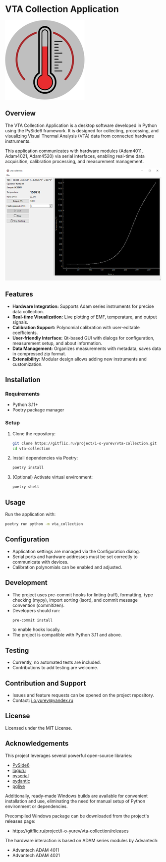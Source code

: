 # VTA Collection Application

![Application Logo](assets/icon.png)

## Overview

The VTA Collection Application is a desktop software developed in Python using the PySide6 framework. It is designed for collecting, processing, and visualizing Visual Thermal Analysis (VTA) data from connected hardware instruments.

This application communicates with hardware modules (Adam4011, Adam4021, Adam4520) via serial interfaces, enabling real-time data acquisition, calibration processing, and measurement management.

![Application Screenshot](screenshot.png)

## Features

- **Hardware Integration:** Supports Adam series instruments for precise data collection.
- **Real-time Visualization:** Live plotting of EMF, temperature, and output signals.
- **Calibration Support:** Polynomial calibration with user-editable coefficients.
- **User-friendly Interface:** Qt-based GUI with dialogs for configuration, measurement setup, and about information.
- **Data Management:** Organizes measurements with metadata, saves data in compressed zip format.
- **Extensibility:** Modular design allows adding new instruments and customization.

## Installation

### Requirements

- Python 3.11+
- Poetry package manager

### Setup

1. Clone the repository:
   ```bash
   git clone https://gitflic.ru/project/i-o-yurev/vta-collection.git
   cd vta-collection
   ```

2. Install dependencies via Poetry:
   ```bash
   poetry install
   ```

3. (Optional) Activate virtual environment:
   ```bash
   poetry shell
   ```

## Usage

Run the application with:
```bash
poetry run python -m vta_collection
```

## Configuration

- Application settings are managed via the Configuration dialog.
- Serial ports and hardware addresses must be set correctly to communicate with devices.
- Calibration polynomials can be enabled and adjusted.

## Development

- The project uses pre-commit hooks for linting (ruff), formatting, type checking (mypy), import sorting (isort), and commit message convention (commitizen).
- Developers should run:
  ```bash
  pre-commit install
  ```
  to enable hooks locally.
- The project is compatible with Python 3.11 and above.

## Testing

- Currently, no automated tests are included.
- Contributions to add testing are welcome.

## Contribution and Support

- Issues and feature requests can be opened on the project repository.
- Contact: i.o.yurev@yandex.ru

## License

Licensed under the MIT License.


## Acknowledgements

This project leverages several powerful open-source libraries:

- [PySide6](https://doc.qt.io/qtforpython/)
- [loguru](https://github.com/Delgan/loguru)
- [pyserial](https://pyserial.readthedocs.io/)
- [pydantic](https://docs.pydantic.dev/)
- [pglive](https://github.com/domarm-comat/pglive)

Additionally, ready-made Windows builds are available for convenient installation and use, eliminating the need for manual setup of Python environment or dependencies.

Precompiled Windows package can be downloaded from the project's releases page:
- https://gitflic.ru/project/i-o-yurev/vta-collection/releases

The hardware interaction is based on ADAM series modules by Advantech:
- Advantech ADAM 4011
- Advantech ADAM 4021

